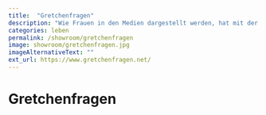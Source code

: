```yaml
---
title:  "Gretchenfragen"
description: "Wie Frauen in den Medien dargestellt werden, hat mit der Realität oft wenig zu tun. Gretchenfragen schafft Raum für Frauen."
categories: leben
permalink: /showroom/gretchenfragen
image: showroom/gretchenfragen.jpg
imageAlternativeText: ""
ext_url: https://www.gretchenfragen.net/
---
```


# Gretchenfragen
